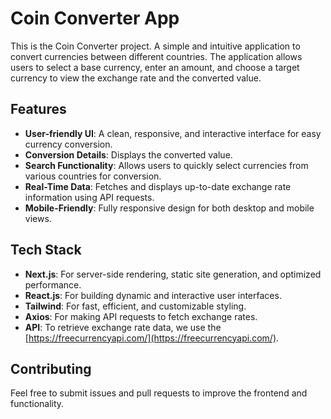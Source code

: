 # Coin Converter App

This is the Coin Converter project. A simple and intuitive application to convert currencies between different countries. The application allows users to select a base currency, enter an amount, and choose a target currency to view the exchange rate and the converted value.

## Features

- **User-friendly UI**: A clean, responsive, and interactive interface for easy currency conversion.
- **Conversion Details**: Displays the converted value.
- **Search Functionality**: Allows users to quickly select currencies from various countries for conversion.
- **Real-Time Data**: Fetches and displays up-to-date exchange rate information using API requests.
- **Mobile-Friendly**: Fully responsive design for both desktop and mobile views.

## Tech Stack

- **Next.js**: For server-side rendering, static site generation, and optimized performance.
- **React.js**: For building dynamic and interactive user interfaces.
- **Tailwind**: For fast, efficient, and customizable styling.
- **Axios**: For making API requests to fetch exchange rates.
- **API**: To retrieve exchange rate data, we use the [https://freecurrencyapi.com/](https://freecurrencyapi.com/).

## Contributing

Feel free to submit issues and pull requests to improve the frontend and functionality.